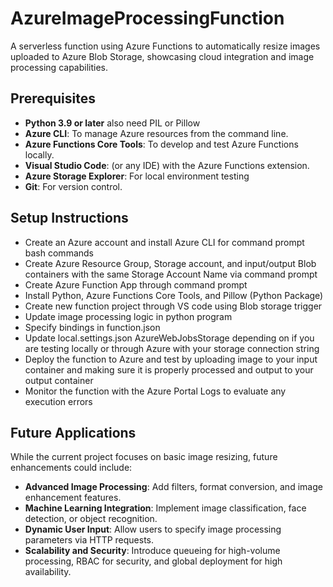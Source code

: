 # AzureImageProcessingFunction
A serverless function using Azure Functions to automatically resize images uploaded to Azure Blob Storage, showcasing cloud integration and image processing capabilities.

## Prerequisites
- **Python 3.9 or later** also need PIL or Pillow
- **Azure CLI**: To manage Azure resources from the command line.
- **Azure Functions Core Tools**: To develop and test Azure Functions locally.
- **Visual Studio Code**: (or any IDE) with the Azure Functions extension.
- **Azure Storage Explorer**: For local environment testing
- **Git**: For version control.

## Setup Instructions
- Create an Azure account and install Azure CLI for command prompt bash commands
- Create Azure Resource Group, Storage account, and input/output Blob containers with the same Storage Account Name via command prompt
- Create Azure Function App through command prompt
- Install Python, Azure Functions Core Tools, and Pillow (Python Package)
- Create new function project through VS code using Blob storage trigger
- Update image processing logic in python program
- Specify bindings in function.json
- Update local.settings.json AzureWebJobsStorage depending on if you are testing locally or through Azure with your storage connection string
- Deploy the function to Azure and test by uploading image to your input container and making sure it is properly processed and output to your output container
- Monitor the function with the Azure Portal Logs to evaluate any execution errors

## Future Applications
While the current project focuses on basic image resizing, future enhancements could include:
- **Advanced Image Processing**: Add filters, format conversion, and image enhancement features.
- **Machine Learning Integration**: Implement image classification, face detection, or object recognition.
- **Dynamic User Input**: Allow users to specify image processing parameters via HTTP requests.
- **Scalability and Security**: Introduce queueing for high-volume processing, RBAC for security, and global deployment for high availability.
